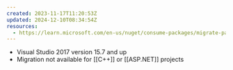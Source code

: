 ```yaml
---
created: 2023-11-17T11:20:53Z
updated: 2024-12-10T08:34:54Z
resources:
  - https://learn.microsoft.com/en-us/nuget/consume-packages/migrate-packages-config-to-package-reference
---
```

- Visual Studio 2017 version 15.7 and up 
- Migration not available for [[C++]] or [[ASP.NET]] projects
